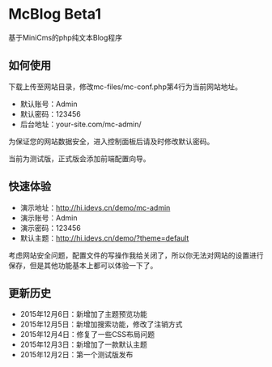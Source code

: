 # McBlog Beta1

基于MiniCms的php纯文本Blog程序

## 如何使用

下载上传至网站目录，修改mc-files/mc-conf.php第4行为当前网站地址。

 - 默认账号：Admin
 - 默认密码：123456
 - 后台地址：your-site.com/mc-admin/

为保证您的网站数据安全，进入控制面板后请及时修改默认密码。

当前为测试版，正式版会添加前端配置向导。

## 快速体验

 - 演示地址：http://hi.idevs.cn/demo/mc-admin
 - 演示账号：Admin
 - 演示密码：123456
 - 默认主题：http://hi.idevs.cn/demo/?theme=default

考虑网站安全问题，配置文件的写操作我给关闭了，所以你无法对网站的设置进行保存，但是其他功能基本上都可以体验一下了。
 
## 更新历史

 - 2015年12月6日：新增加了主题预览功能
 - 2015年12月5日：新增加搜索功能，修改了注销方式
 - 2015年12月4日：修复了一些CSS布局问题
 - 2015年12月3日：新增加了一款默认主题
 - 2015年12月2日：第一个测试版发布